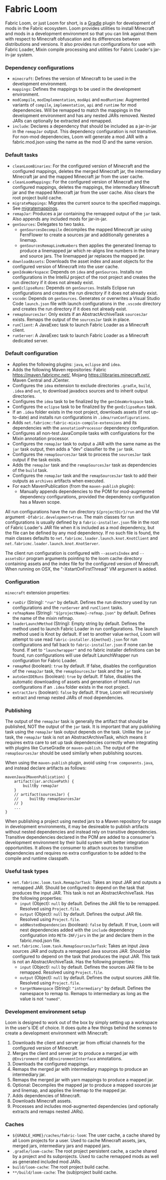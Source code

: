 # Fabric Loom

Fabric Loom, or just Loom for short, is a [Gradle](https://gradle.org/)
plugin for development of mods in the Fabric ecosystem. Loom provides
utilities to install Minecraft and mods in a development environment so
that you can link against them with respect to Minecraft obfuscation and
its differences between distributions and versions. It also provides run
configurations for use with Fabric Loader, Mixin compile processing and
utilities for Fabric Loader's jar-in-jar system.

### Dependency configurations

- `minecraft`: Defines the version of Minecraft to be used in the
  development environment.
- `mappings`: Defines the mappings to be used in the development
  environment.
- `modCompile`, `modImplementation`, `modApi` and `modRuntime`:
  Augmented variants of `compile`, `implementation`, `api` and
  `runtime` for mod dependencies. Will be remapped to match the
  mappings in the development environment and has any nested JARs
  removed. Nested JARs can optionally be extracted and remapped.
- `include`: Declares a dependency that should be included as a
  jar-in-jar in the `remapJar` output. This dependency configuration
  is not transitive. For non-mod dependencies, Loom will generate a
  mod JAR with a fabric.mod.json using the name as the mod ID and the
  same version.

### Default tasks

- `cleanLoomBinaries`: For the configured version of Minecraft and the
  configured mappings, deletes the merged Minecraft jar, the
  intermediary Minecraft jar and the mapped Minecraft jar from the
  user cache.
- `cleanLoomMappings`: For the configured version of Minecraft and the
  configured mappings, deletes the mappings, the intermediary
  Minecraft jar and the mapped Minecraft jar from the user cache. Also
  clears the root project build cache.
- `migrateMappings`: Migrates the current source to the specified
  mappings. See [migratemappings](../Modding-Tutorials/Advanced/migratemappings.md).
- `remapJar`: Produces a jar containing the remapped output of the
  `jar` task. Also appends any included mods for jar-in-jar.
- `genSources`: Delegates to two tasks.
  - `genSourcesDecompile` decompiles the mapped Minecraft jar using
    FernFlower to create a sources jar and additionally generates a
    linemap.
  - `genSourcesRemapLineNumbers` then applies the generated linemap
    to produce a linemapped jar which re-aligns line numbers in the
    binary and source jars. The linemapped jar replaces the mapped
    jar.
- `downloadAssets`: Downloads the asset index and asset objects for
  the configured version of Minecraft into the user cache.
- `genIdeaWorkspace`: Depends on `idea` and `genSources`. Installs run
  configurations in the IntelliJ project of the root project and
  creates the run directory if it does not already exist.
- `genEclipseRuns`: Depends on `genSources`. Installs Eclipse run
  configurations and creates the run directory if it does not already
  exist.
- `vscode`: Depends on `genSources`. Generates or overwrites a Visual
  Studio Code `launch.json` file with launch configurations in the
  `.vscode` directory and creates the run directory if it does not
  already exist.
- `remapSourcesJar`: Only exists if an AbstractArchiveTask
  `sourcesJar` exists. Remaps the output of the `sourcesJar` task in
  place.
- `runClient`: A JavaExec task to launch Fabric Loader as a Minecraft
  client.
- `runServer`: A JavaExec task to launch Fabric Loader as a Minecraft
  dedicated server.

### Default configuration

- Applies the following plugins: `java`, `eclipse` and `idea`.
- Adds the following Maven repositories: Fabric
  <https://maven.fabricmc.net/>, Mojang
  <https://libraries.minecraft.net/>, Maven Central and JCenter.
- Configures the `idea` extension to exclude directories `.gradle`,
  `build`, `.idea` and `out`, to download javadocs sources and to
  inherit output directories.
- Configures the `idea` task to be finalized by the `genIdeaWorkspace`
  task.
- Configures the `eclipse` task to be finalized by the
  `genEclipseRuns` task.
- If an `.idea` folder exists in the root project, downloads assets
  (if not up-to-date) and installs run configurations in
  `.idea/runConfigurations`.
- Adds `net.fabricmc:fabric-mixin-compile-extensions` and its
  dependencies with the `annotationProcessor` dependency
  configuration.
- Configures all non-test JavaCompile tasks with configurations for
  the Mixin annotation processor.
- Configures the `remapJar` task to output a JAR with the same name as
  the `jar` task output, then adds a "dev" classifier to the `jar`
  task.
- Configures the `remapSourcesJar` task to process the `sourcesJar`
  task output if the task exists.
- Adds the `remapJar` task and the `remapSourcesJar` task as
  dependencies of the `build` task.
- Configures the `remapJar` task and the `remapSourcesJar` task to add
  their outputs as `archives` artifacts when executed.
- For each MavenPublication (from the `maven-publish` plugin):
  - Manually appends dependencies to the POM for mod-augmented
    dependency configurations, provided the dependency configuration
    has a Maven scope.

All run configurations have the run directory `${projectDir}/run` and
the VM argument `-Dfabric.development=true`. The main classes for run
configurations is usually defined by a `fabric-installer.json` file in
the root of Fabric Loader's JAR file when it is included as a mod
dependency, but the file can be defined by any mod dependency. If no
such file is found, the main classes defaults to
`net.fabricmc.loader.launch.knot.KnotClient` and
`net.fabricmc.loader.launch.knot.KnotServer`.

The client run configuration is configured with `--assetsIndex` and
`--assetsDir` program arguments pointing to the loom cache directory
containing assets and the index file for the configured version of
Minecraft. When running on OSX, the "-XstartOnFirstThread" VM argument
is added.

### Configuration

`minecraft` extension properties:

- `runDir` (String): `"run"` by default. Defines the run directory
  used by run configurations and the `runServer` and `runClient`
  tasks.
- `refmapName` (String): `"${projectName}-refmap.json"` by default.
  Defines the name of the mixin refmap.
- `loaderLaunchMethod` (String): Empty string by default. Defines the
  method used to launch Fabric Loader in run configurations. The
  launch method used is Knot by default. If set to another value
  `method`, Loom will attempt to use read
  `fabric-installer.${method}.json` for run configurations and fall
  back to `fabric-installer.json` if none can be found. If set to
  `"launchwrapper"` and no fabric installer definitions can be found,
  run configurations will use default LaunchWrapper run configuration
  for Fabric Loader.
- `remapMod` (boolean): `true` by default. If false, disables the
  configuration of the `remapJar` task, the `remapSourcesJar` task and
  the `jar` task.
- `autoGenIDERuns` (boolean): `true` by default. If false, disables
  the automatic downloading of assets and generation of IntelliJ run
  configurations if an `.idea` folder exists in the root project.
- `extractJars` (boolean): `false` by default. If true, Loom will
  recursively extract and remap nested JARs of mod dependencies.

### Publishing

The output of the `remapJar` task is generally the artifact that should
be published, NOT the output of the `jar` task. It is important that any
publishing task using the `remapJar` task output depends on the task.
Unlike the `jar` task, the `remapJar` task is not an
AbstractArchiveTask, which means it requires extra care to set up task
dependencies correctly when integrating with plugins like CurseGradle or
`maven-publish`. The output of the `remapSourcesJar` should be used
similarly when publishing sources.

When using the `maven-publish` plugin, avoid using
`from components.java`, and instead declare artifacts as follows:

    mavenJava(MavenPublication) {
        artifact(jar.archivePath) {
            builtBy remapJar
        }
        // artifact(sourcesJar) {
        //     builtBy remapSourcesJar
        // }
        ...
    }

When publishing a project using nested jars to a Maven repository for
usage in development environments, it may be desireable to publish
artifacts without nested dependencies and instead rely on transitive
dependencies. Transitive dependencies declared in the POM are added to a
consumer's development environment by their build system with better
integration opportunities. It allows the consumer to attach sources to
transitive dependencies and requires no extra configuration to be added
to the compile and runtime classpath.

### Useful task types

- `net.fabricmc.loom.task.RemapJarTask`: Takes an input JAR and
  outputs a remapped JAR. Should be configured to depend on the task
  that produces the input JAR. This task is not an
  AbstractArchiveTask. Has the following properties:
  - `input` (Object): `null` by default. Defines the JAR file to be
    remapped. Resolved using `Project.file`.
  - `output` (Object): `null` by default. Defines the output JAR
    file. Resolved using `Project.file`.
  - `addNestedDependencies` (boolean): `false` by default. If true,
    Loom will nest dependencies added with the `include` dependency
    configuration into `META-INF/jars` in the jar and declare them
    in the fabric.mod.json file.
- `net.fabricmc.loom.task.RemapSourcesJarTask`: Takes an input Java
  sources JAR and outputs a remapped Java sources JAR. Should be
  configured to depend on the task that produces the input JAR. This
  task is not an AbstractArchiveTask. Has the following properties:
  - `input` (Object): `null` by default. Defines the sources JAR
    file to be remapped. Resolved using `Project.file`.
  - `output` (Object): `null` by default. Defines the output sources
    JAR file. Resolved using `Project.file`.
  - `targetNamespace` (String): `"intermediary"` by default. Defines
    the namespace to remap to. Remaps to intermediary as long as the
    value is not `"named"`.

### Development environment setup

Loom is designed to work out of the box by simply setting up a workspace
in the user's IDE of choice. It does quite a few things behind the
scenes to create a development environment with Minecraft:

1. Downloads the client and server jar from official channels for the
   configured version of Minecraft.
2. Merges the client and server jar to produce a merged jar with
   `@Environment` and `@EnvironmentInterface` annotations.
3. Downloads the configured mappings.
4. Remaps the merged jar with intermediary mappings to produce an
   intermediary jar.
5. Remaps the merged jar with yarn mappings to produce a mapped jar.
6. Optional: Decompiles the mapped jar to produce a mapped sources jar
   and linemap, and applies the linemap to the mapped jar.
7. Adds dependencies of Minecraft.
8. Downloads Minecraft assets.
9. Processes and includes mod-augmented dependencies (and optionally
   extracts and remaps nested JARs).

### Caches

- `${GRADLE_HOME}/caches/fabric-loom`: The user cache, a cache shared
  by all Loom projects for a user. Used to cache Minecraft assets,
  jars, merged jars, intermediary jars and mapped jars.
- `.gradle/loom-cache`: The root project persistent cache, a cache
  shared by a project and its subprojects. Used to cache remapped mods
  as well as generated included mod JARs.
- `build/loom-cache`: The root project build cache.
- `**/build/loom-cache`: The (sub)project build cache.

